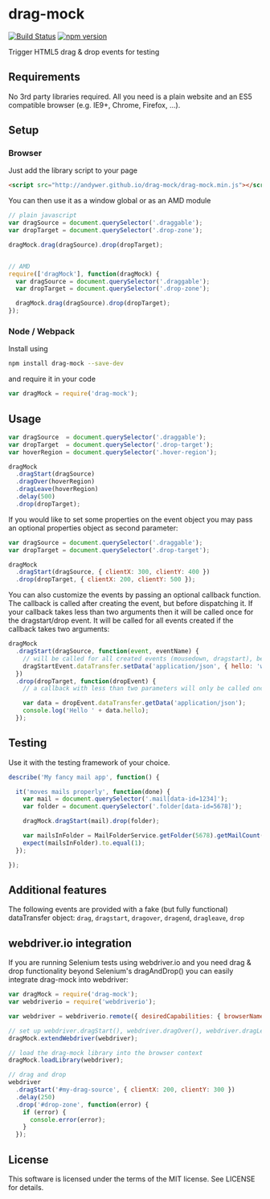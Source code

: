 # drag-mock
[![Build Status](https://travis-ci.org/andywer/drag-mock.svg?branch=master)](https://travis-ci.org/andywer/drag-mock) [![npm version](https://badge.fury.io/js/drag-mock.svg)](http://badge.fury.io/js/drag-mock)

Trigger HTML5 drag &amp; drop events for testing


## Requirements

No 3rd party libraries required. All you need is a plain website and an ES5 compatible browser (e.g. IE9+, Chrome, Firefox, ...).


## Setup

### Browser

Just add the library script to your page

```html
<script src="http://andywer.github.io/drag-mock/drag-mock.min.js"></script>
```

You can then use it as a window global or as an AMD module

```javascript
// plain javascript
var dragSource = document.querySelector('.draggable');
var dropTarget = document.querySelector('.drop-zone');

dragMock.drag(dragSource).drop(dropTarget);


// AMD
require(['dragMock'], function(dragMock) {
  var dragSource = document.querySelector('.draggable');
  var dropTarget = document.querySelector('.drop-zone');

  dragMock.drag(dragSource).drop(dropTarget);
});
```


### Node / Webpack

Install using

```bash
npm install drag-mock --save-dev
```

and require it in your code

```javascript
var dragMock = require('drag-mock');
```


## Usage

```javascript
var dragSource  = document.querySelector('.draggable');
var dropTarget  = document.querySelector('.drop-target');
var hoverRegion = document.querySelector('.hover-region');

dragMock
  .dragStart(dragSource)
  .dragOver(hoverRegion)
  .dragLeave(hoverRegion)
  .delay(500)
  .drop(dropTarget);
```

If you would like to set some properties on the event object you may pass an optional properties object as second
parameter:

```javascript
var dragSource = document.querySelector('.draggable');
var dropTarget = document.querySelector('.drop-target');

dragMock
  .dragStart(dragSource, { clientX: 300, clientY: 400 })
  .drop(dropTarget, { clientX: 200, clientY: 500 });
```

You can also customize the events by passing an optional callback function. The callback is called after creating the
event, but before dispatching it. If your callback takes less than two arguments then it will be called once for
the dragstart/drop event. It will be called for all events created if the callback takes two arguments:

```javascript
dragMock
  .dragStart(dragSource, function(event, eventName) {
    // will be called for all created events (mousedown, dragstart), because the callback takes two arguments
    dragStartEvent.dataTransfer.setData('application/json', { hello: 'world' });
  })
  .drop(dropTarget, function(dropEvent) {
    // a callback with less than two parameters will only be called once for the primary ('drop') event

    var data = dropEvent.dataTransfer.getData('application/json');
    console.log('Hello ' + data.hello);
  });
```


## Testing

Use it with the testing framework of your choice.

```javascript
describe('My fancy mail app', function() {

  it('moves mails properly', function(done) {
    var mail = document.querySelector('.mail[data-id=1234]');
    var folder = document.querySelector('.folder[data-id=5678]');

    dragMock.dragStart(mail).drop(folder);

    var mailsInFolder = MailFolderService.getFolder(5678).getMailCount();
    expect(mailsInFolder).to.equal(1);
  });

});
```


## Additional features

The following events are provided with a fake (but fully functional) dataTransfer object:
`drag`, `dragstart`, `dragover`, `dragend`, `dragleave`, `drop`


## webdriver.io integration

If you are running Selenium tests using webdriver.io and you need drag &amp; drop functionality beyond Selenium's dragAndDrop()
you can easily integrate drag-mock into webdriver:

```javascript
var dragMock = require('drag-mock');
var webdriverio = require('webdriverio');

var webdriver = webdriverio.remote({ desiredCapabilities: { browserName: 'chrome' } }).init();

// set up webdriver.dragStart(), webdriver.dragOver(), webdriver.dragLeave() and webdriver.drop()
dragMock.extendWebdriver(webdriver);

// load the drag-mock library into the browser context
dragMock.loadLibrary(webdriver);

// drag and drop
webdriver
  .dragStart('#my-drag-source', { clientX: 200, clientY: 300 })
  .delay(250)
  .drop('#drop-zone', function(error) {
    if (error) {
      console.error(error);
    }
  });
```


## License

This software is licensed under the terms of the MIT license. See LICENSE for details.
